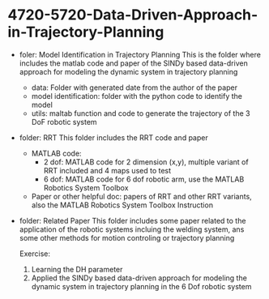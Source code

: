 # 4720-5720-Data-Driven-Approach-in-Trajectory-Planning

- foler: Model Identification in Trajectory Planning
  This is the folder where includes the matlab code and paper of the SINDy based data-driven approach for modeling the dynamic system in trajectory planning
    - data: Folder with generated date from the author of the paper
    - model identification: folder with the python code to identify the model
    - utils: maltab function and code to generate the trajectory of the 3 DoF robotic system

- folder: RRT
  This folder includes the RRT code and paper
    - MATLAB code:
      - 2 dof: MATLAB code for 2 dimension (x,y), multiple variant of RRT included and 4 maps used to test
      - 6 dof: MATLAB code for 6 dof robotic arm, use the MATLAB Robotics System Toolbox
    - Paper or other helpful doc: papers of RRT and other RRT variants, also the MATLAB Robotics System Toolbox Instruction

- folder: Related Paper
  This folder includes some paper related to the application of the robotic systems incluing the welding system, ans some other methods for motion controling or trajectory planning
  
  
  Exercise:
  
  1) Learning the DH parameter
  2) Applied the SINDy based data-driven approach for modeling the dynamic system in trajectory planning in the 6 Dof robotic system
    
